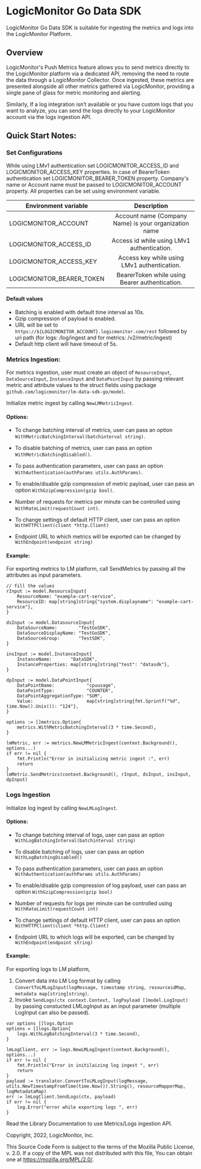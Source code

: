 # LogicMonitor Go Data SDK

LogicMonitor Go Data SDK is suitable for ingesting the metrics and logs into the LogicMonitor Platform.

## Overview
LogicMonitor's Push Metrics feature allows you to send metrics directly to the LogicMonitor platform via a dedicated API, removing the need to route the data through a LogicMonitor Collector. Once ingested, these metrics are presented alongside all other metrics gathered via LogicMonitor, providing a single pane of glass for metric monitoring and alerting.

Similarly, If a log integration isn’t available or you have custom logs that you want to analyze, you can send the logs directly to your LogicMonitor account via the logs ingestion API.

## Quick Start Notes:

### Set Configurations
While using LMv1 authentication set LOGICMONITOR_ACCESS_ID and LOGICMONITOR_ACCESS_KEY properties.
In case of BearerToken authentication set LOGICMONITOR_BEARER_TOKEN property. 
Company's name or Account name must be passed to LOGICMONITOR_ACCOUNT property. 
All properties can be set using environment variable.

| Environment variable |	Description |
| -------------------- |:--------------:|
|   LOGICMONITOR_ACCOUNT         |	Account name (Company Name) is your organization name |
|   LOGICMONITOR_ACCESS_ID       |	Access id while using LMv1 authentication.|
|   LOGICMONITOR_ACCESS_KEY      |	Access key while using LMv1 authentication.|
|   LOGICMONITOR_BEARER_TOKEN    |	BearerToken while using Bearer authentication.|

#### Default values

- Batching is enabled with default time interval as 10s.
- Gzip compression of payload is enabled.
- URL will be set to `https://${LOGICMONITOR_ACCOUNT}.logicmonitor.com/rest` followed by uri path (for logs: /log/ingest and for metrics: /v2/metric/ingest)
- Default http client will have timeout of 5s.

### Metrics Ingestion:
For metrics ingestion, user must create an object of `ResourceInput`, `DataSourceInput`, `InstanceInput` and `DataPointInput` by passing relevant metric and attribute values to the struct fields using package `github.com/logicmonitor/lm-data-sdk-go/model`.

Initialize metric ingest by calling `NewLMMetricIngest`. 

#### Options:

- To change batching interval of metrics, user can pass an option `WithMetricBatchingInterval(batchinterval string)`.

- To disable batching of metrics, user can pass an option `WithMetricBatchingDisabled()`.

- To pass authentication parameters, user can pass an option `WithAuthentication(authParams utils.AuthParams)`.

- To enable/disable gzip compression of metric payload, user can pass an option `WithGzipCompression(gzip bool)`.

- Number of requests for metrics per minute can be controlled using `WithRateLimit(requestCount int)`.

- To change settings of default HTTP client, user can pass an option `WithHTTPClient(client *http.Client)`

- Endpoint URL to which metrics will be exported can be changed by `WithEndpoint(endpoint string)` 

#### Example:

For exporting metrics to LM platform, call SendMetrics by passing all the attributes as input parameters.

    // fill the values
	rInput := model.ResourceInput{
		ResourceName: "example-cart-service",
		ResourceID: map[string]string{"system.displayname": "example-cart-service"},
	}

	dsInput := model.DatasourceInput{
		DataSourceName:        "TestGoSDK",
		DataSourceDisplayName: "TestGoSDK",
		DataSourceGroup:       "TestSDK",
	}

	insInput := model.InstanceInput{
		InstanceName:       "DataSDK",
		InstanceProperties: map[string]string{"test": "datasdk"},
	}

	dpInput := model.DataPointInput{
		DataPointName:            "cpuusage",
		DataPointType:            "COUNTER",
		DataPointAggregationType: "SUM",
		Value:                    map[string]string{fmt.Sprintf("%d", time.Now().Unix()): "124"},
	}

	options := []metrics.Option{
		metrics.WithMetricBatchingInterval(3 * time.Second),
	}

	lmMetric, err := metrics.NewLMMetricIngest(context.Background(), options...)
	if err != nil {
		fmt.Println("Error in initializing metric ingest :", err)
		return
	}
	lmMetric.SendMetrics(context.Background(), rInput, dsInput, insInput, dpInput)

### Logs Ingestion

Initialize log ingest by calling `NewLMLogIngest`. 

#### Options:

- To change batching interval of logs, user can pass an option `WithLogBatchingInterval(batchinterval string)`

- To disable batching of logs, user can pass an option `WithLogBatchingDisabled()`

- To pass authentication parameters, user can pass an option `WithAuthentication(authParams utils.AuthParams)`

- To enable/disable gzip compression of log payload, user can pass an option `WithGzipCompression(gzip bool)`

- Number of requests for logs per minute can be controlled using `WithRateLimit(requestCount int)`

- To change settings of default HTTP client, user can pass an option `WithHTTPClient(client *http.Client)`

- Endpoint URL to which logs will be exported, can be changed by `WithEndpoint(endpoint string)` 

#### Example:

For exporting logs to LM platform, 
1. Convert data into LM Log format by calling `ConvertToLMLogInput(logMessage, timestamp string, resourceidMap, metadata map[string]string)`. 
2. Invoke `SendLogs(ctx context.Context, logPayload []model.LogInput)` by passing constucted LMLogInput as an input parameter (multiple LogInput can also be passed).

```
var options []logs.Option
options = []logs.Option{
	logs.WithLogBatchingInterval(3 * time.Second),
}

lmLogClient, err := logs.NewLMLogIngest(context.Background(), options...)
if err != nil {
	fmt.Println("Error in initilaizing log ingest ", err)
	return
}
payload := translator.ConvertToLMLogInput(logMessage, utils.NewTimestampFromTime(time.Now()).String(), resourceMapperMap, logMetadataMap)
err := lmLogClient.SendLogs(ctx, payload)
if err != nil {
	log.Error("error while exporting logs ", err)
}
```

Read the Library Documentation to use Metrics/Logs ingestion API.


Copyright, 2022, LogicMonitor, Inc.

This Source Code Form is subject to the terms of the Mozilla Public License, v. 2.0. If a copy of the MPL was not distributed with this file, You can obtain one at https://mozilla.org/MPL/2.0/.

